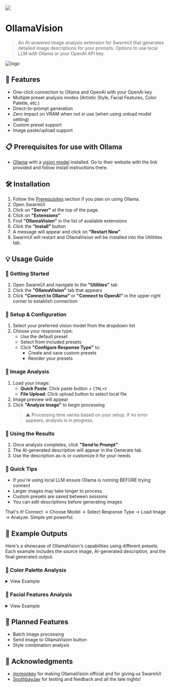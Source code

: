  
<a href="https://www.buymeacoffee.com/urabewe"><img src="https://img.buymeacoffee.com/button-api/?text=Buy me a coffee&emoji=☕&slug=urabewe&button_colour=5F7FFF&font_colour=ffffff&font_family=Bree&outline_colour=000000&coffee_colour=FFDD00" /></a>

# OllamaVision
> An AI-powered image analysis extension for SwarmUI that generates detailed image descriptions for your prompts. Options to use local LLM with Ollama or your OpenAI API key.

![logo](https://github.com/user-attachments/assets/a39b87b2-e396-4cca-bae8-29041826d7e3)

## 🌟 Features
- One-click connection to Ollama and OpenAI with your OpenAi key
- Multiple preset analysis modes (Artistic Style, Facial Features, Color Palette, etc.)
- Direct-to-prompt generation
- Zero impact on VRAM when not in use (when using unload model setting)
- Custom preset support
- Image paste/upload support


## 📋 Prerequisites for use with Ollama
- [Ollama](https://ollama.com/) with a [vision model](https://ollama.com/search?c=vision) installed. Go to their website with the link provided and follow install instructions there.


## 🛠️ Installation
1. Follow the [Prerequisites](https://github.com/Urabewe/OllamaVision/blob/main/README.md#-prerequisites) section if you plan on using Ollama.
2. Open SwarmUI
3. Click on **"Server"** at the top of the page.
4. Click on **"Extensions"**
5. Find **"OllamaVision"** in the list of available extensions
6. Click the **"Install"** button
7. A message will appear and click on **"Restart Now"**
8. SwarmUI will restart and OllamaVision will be installed into the Utilitites tab.


## 💡 Usage Guide

### 🚀 Getting Started
1. Open SwarmUI and navigate to the **"Utilities"** tab
2. Click the **"OllamaVision"** tab that appears
3. Click **"Connect to Ollama"** or **"Connect to OpenAI"** in the upper right corner to establish connection

### 🎯 Setup & Configuration
1. Select your preferred vision model from the dropdown list
2. Choose your response type:
   - Use the default preset
   - Select from included presets
   - Click **"Configure Response Type"** to:
     - Create and save custom presets
     - Reorder your presets
   

### 📸 Image Analysis
1. Load your image:
   - **Quick Paste**: Click paste button + `CTRL+V`
   - **File Upload**: Click upload button to select local file
2. Image preview will appear
3. Click **"Analyze Image"** to begin processing
   > ⚠️ Processing time varies based on your setup. If no error appears, analysis is in progress.


### 🎨 Using the Results
1. Once analysis completes, click **"Send to Prompt"**
2. The AI-generated description will appear in the Generate tab
3. Use the description as-is or customize it for your needs


### 🔑 Quick Tips
- If you're using local LLM ensure Ollama is running BEFORE trying connect
- Larger images may take longer to process
- Custom presets are saved between sessions
- You can edit descriptions before generating images

That's it! Connect → Choose Model → Select Response Type → Load Image → Analyze. Simple yet powerful.


## 🎯 Example Outputs

Here's a showcase of OllamaVision's capabilities using different presets. Each example includes the source image, AI-generated description, and the final generated output.

### 🌈 Color Palette Analysis

<details>
<summary>View Example</summary>

#### Source Image
![Rainbow Umbrellas](https://github.com/user-attachments/assets/f70ea77f-6c72-42fb-8ba3-4c4b16e284f4)

#### AI-Generated Description
> This image features a vibrant array of rainbow-colored umbrellas suspended in the air, creating a visually stunning display against the backdrop of a clear blue sky. The color palette consists of:
> - Red
> - Orange
> - Yellow
> - Green
> - Blue
> - Purple
>
> Each umbrella is distinctly colored, with no discernible pattern. The umbrellas appear evenly spaced throughout the frame, creating a sense of harmony and balance within the composition.

#### Generated Result
![Generated Umbrellas](https://github.com/user-attachments/assets/0c8a872b-a584-4c5b-9102-d1aa15ae5747)
</details>

### 👤 Facial Features Analysis

<details>
<summary>View Example</summary>

#### Source Image
![Portrait](https://github.com/user-attachments/assets/c5949e86-a9ea-4e56-99fa-5de38fc64b84)

#### AI-Generated Description
> **Facial Characteristics:**
> - **Eyes:** Brown
> - **Eyebrows:** Thick and well-groomed
> - **Nose:** Straight and moderately sized
> - **Mouth:** Shaped like a smile with full teeth showing
> - **Chin:** Rounded in shape
> - **Skin tone:** Light brown
> - **Facial hair:** Well-groomed beard
> - **Hair color:** Brown
> - **Ears:** Small, located just below the jawline
> - **Distinguishing features:**
>   - Numerous freckles across face and neck
>   - 2 small moles under eyes

#### Generated Result
![Generated Portrait](https://github.com/user-attachments/assets/870048ff-8fb2-4b1b-9949-dfb190f495b1)
</details>


## 🔮 Planned Features
- Batch image processing
- Send image to OllamaVision button
- Style combination analysis

  
## 🙏 Acknowledgments
- [mcmonkey](https://github.com/mcmonkeyprojects) for making OllamaVision official and for giving us SwarmUI
- [SouthbayJay](https://civitai.com/user/SouthbayJay) for testing and feedback and all the late nights!
